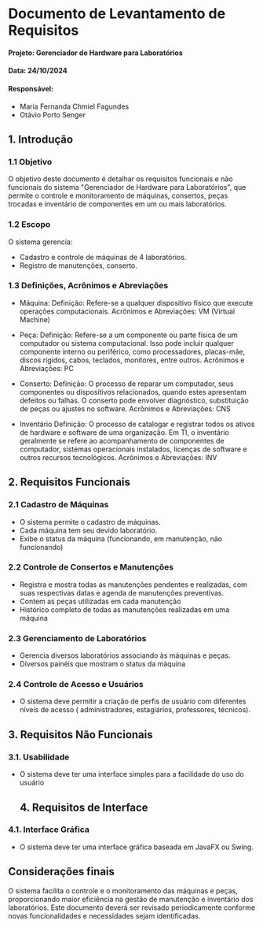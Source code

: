 # Documento de Levantamento de Requisitos

#### Projeto: Gerenciador de Hardware para Laboratórios 
#### Data: 24/10/2024
#### Responsável:
- Maria Fernanda Chmiel Fagundes
- Otávio Porto Senger

## 1. Introdução

### 1.1 Objetivo

O objetivo deste documento é detalhar os requisitos funcionais e não funcionais do sistema "Gerenciador de Hardware para Laboratórios",
que permite o controle e monitoramento de máquinas, consertos, peças trocadas e inventário de componentes em um ou mais laboratórios.

### 1.2 Escopo

O sistema gerencia:

- Cadastro e controle de máquinas de 4 laboratórios.
- Registro de manutenções, conserto.

### 1.3 Definições, Acrônimos e Abreviações

- Máquina:
Definição: Refere-se a qualquer dispositivo físico que execute operações computacionais.
Acrônimos e Abreviações: VM (Virtual Machine)

- Peça:
Definição: Refere-se a um componente ou parte física de um computador ou sistema computacional.
Isso pode incluir qualquer componente interno ou periférico, como processadores, placas-mãe,
discos rígidos, cabos, teclados, monitores, entre outros.
Acrônimos e Abreviações: PC

- Conserto:
Definição: O processo de reparar um computador, seus componentes ou dispositivos relacionados,
quando estes apresentam defeitos ou falhas. O conserto pode envolver diagnóstico, substituição
de peças ou ajustes no software.
Acrônimos e Abreviações: CNS

- Inventário
Definição: O processo de catalogar e registrar todos os ativos de hardware e software de uma
organização. Em TI, o inventário geralmente se refere ao acompanhamento de componentes de
computador, sistemas operacionais instalados, licenças de software e outros recursos tecnológicos.
Acrônimos e Abreviações: INV

## 2. Requisitos Funcionais

### 2.1 Cadastro de Máquinas

- O sistema permite o cadastro de máquinas.
- Cada máquina tem seu devido laboratório.
- Exibe o status da máquina (funcionando, em manutenção, não funcionando)

### 2.2 Controle de Consertos e Manutenções

- Registra e mostra todas as manutenções pendentes e realizadas, com suas respectivas datas
  e agenda de manutenções preventivas.
- Contem as peças utilizadas em cada manutenção
- Histórico completo de todas as manutenções realizadas em uma máquina

### 2.3 Gerenciamento de Laboratórios

- Gerencia diversos laboratórios associando às máquinas e peças.
- Diversos painéis que mostram o status da máquina

### 2.4 Controle de Acesso e Usuários

- O sistema deve permitir a criação de perfis de usuário com diferentes níveis de acesso ( administradores, estagiários, professores, técnicos).

## 3. Requisitos Não Funcionais

### 3.1. Usabilidade

- O sistema deve ter uma interface simples para a facilidade do uso do usuário

  ## **4. Requisitos de Interface**

### **4.1. Interface Gráfica**

- O sistema deve ter uma interface gráfica baseada em JavaFX ou Swing.

## **Considerações finais**

O sistema facilita o controle e o monitoramento das máquinas e peças, proporcionando maior eficiência na gestão de manutenção e 
inventário dos laboratórios. Este documento deverá ser revisado periodicamente conforme novas funcionalidades e necessidades sejam identificadas.

